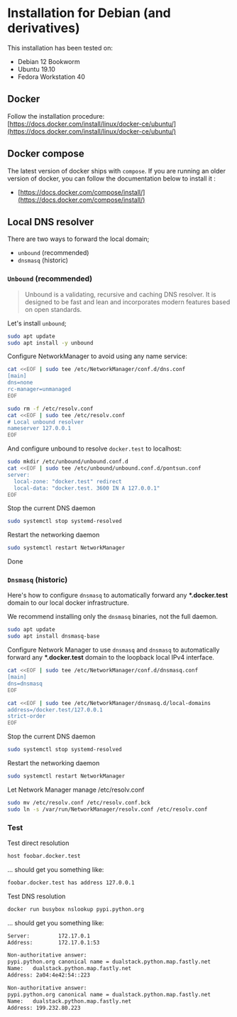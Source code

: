 # Installation for Debian (and derivatives)

This installation has been tested on:

- Debian 12 Bookworm
- Ubuntu 19.10
- Fedora Workstation 40

## Docker

Follow the installation procedure: [https://docs.docker.com/install/linux/docker-ce/ubuntu/](https://docs.docker.com/install/linux/docker-ce/ubuntu/)

## Docker compose

The latest version of docker ships with `compose`.
If you are running an older version of docker, you can follow the documentation below to install it :

- [https://docs.docker.com/compose/install/](https://docs.docker.com/compose/install/)

## Local DNS resolver

There are two ways to forward the local domain;

- `unbound` (recommended)
- `dnsmasq` (historic)

### `Unbound` (recommended)

> Unbound is a validating, recursive and caching DNS resolver. It is designed to be fast and lean and incorporates modern features based on open standards.

Let's install `unbound`;

```bash
sudo apt update
sudo apt install -y unbound
```

Configure NetworkManager to avoid using any name service:

```bash
cat <<EOF | sudo tee /etc/NetworkManager/conf.d/dns.conf
[main]
dns=none
rc-manager=unmanaged
EOF

sudo rm -f /etc/resolv.conf
cat <<EOF | sudo tee /etc/resolv.conf
# Local unbound resolver
nameserver 127.0.0.1
EOF
```

And configure unbound to resolve `docker.test` to localhost:

```bash
sudo mkdir /etc/unbound/unbound.conf.d
cat <<EOF | sudo tee /etc/unbound/unbound.conf.d/pontsun.conf
server:
  local-zone: "docker.test" redirect
  local-data: "docker.test. 3600 IN A 127.0.0.1"
EOF
```

Stop the current DNS daemon

```bash
sudo systemctl stop systemd-resolved
```

Restart the networking daemon

```bash
sudo systemctl restart NetworkManager
```

Done

### `Dnsmasq` (historic)

Here's how to configure `dnsmasq` to automatically forward any **\*.docker.test** domain to our
local docker infrastructure.

We recommend installing only the `dnsmasq` binaries, not the full daemon.

```bash
sudo apt update
sudo apt install dnsmasq-base
```

Configure Network Manager to use `dnsmasq` and `dnsmasq` to automatically forward any **\*.docker.test** domain to the loopback local IPv4 interface.

```bash
cat <<EOF | sudo tee /etc/NetworkManager/conf.d/dnsmasq.conf
[main]
dns=dnsmasq
EOF

cat <<EOF | sudo tee /etc/NetworkManager/dnsmasq.d/local-domains
address=/docker.test/127.0.0.1
strict-order
EOF
```

Stop the current DNS daemon

```bash
sudo systemctl stop systemd-resolved
```

Restart the networking daemon

```bash
sudo systemctl restart NetworkManager
```

Let Network Manager manage /etc/resolv.conf

```bash
sudo mv /etc/resolv.conf /etc/resolv.conf.bck
sudo ln -s /var/run/NetworkManager/resolv.conf /etc/resolv.conf
```

### Test

Test direct resolution

```bash
host foobar.docker.test
```

… should get you something like:

```bash
foobar.docker.test has address 127.0.0.1
```

Test DNS resolution

```bash
docker run busybox nslookup pypi.python.org
```

… should get you something like:

```bash
Server:         172.17.0.1
Address:        172.17.0.1:53

Non-authoritative answer:
pypi.python.org canonical name = dualstack.python.map.fastly.net
Name:   dualstack.python.map.fastly.net
Address: 2a04:4e42:54::223

Non-authoritative answer:
pypi.python.org canonical name = dualstack.python.map.fastly.net
Name:   dualstack.python.map.fastly.net
Address: 199.232.80.223
```
